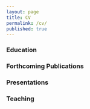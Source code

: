 ```yaml
---
layout: page
title: CV
permalink: /cv/
published: true
---
```

### Education



### Forthcoming Publications

### Presentations

### Teaching

